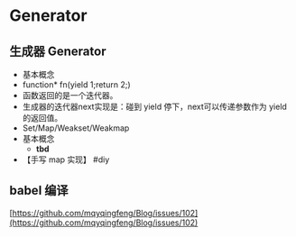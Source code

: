 # Generator

## 生成器 Generator

* 基本概念
* function\* fn\(yield 1;return 2;\)
* 函数返回的是一个迭代器。
* 生成器的迭代器next实现是：碰到 yield 停下，next可以传递参数作为 yield 的返回值。
* Set/Map/Weakset/Weakmap
* 基本概念
  * **tbd**
* 【手写 map 实现】 \#diy

## babel 编译

[https://github.com/mqyqingfeng/Blog/issues/102](https://github.com/mqyqingfeng/Blog/issues/102)

